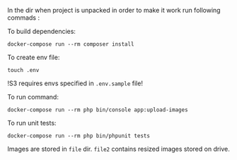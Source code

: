 In the dir when project is unpacked in order to make it work run following commads : 

To build dependencies:
````
docker-compose run --rm composer install
````
To create env file:

````
touch .env
````
!S3 requires envs specified in `.env.sample` file!

To run command:
````
docker-compose run --rm php bin/console app:upload-images
````
To run unit tests:
````
docker-compose run --rm php bin/phpunit tests
````

Images are stored in `file` dir. `file2` contains resized images stored on drive. 
